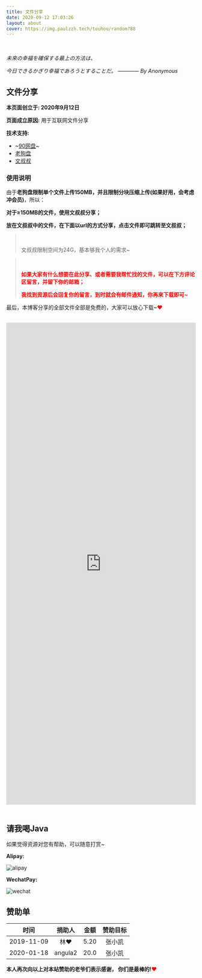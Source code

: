 ```yaml
---
title: 文件分享
date: 2020-09-12 17:03:26
layout: about
cover: https://img.paulzzh.tech/touhou/random?88
---
```


<br/>

*未來の幸福を確保する最上の方法は、*

*今日できるかぎり幸福であろうとすることだ。* ———— *By Anonymous*

## 文件分享

**本页面创立于: 2020年9月12日**

**页面成立原因:** 用于互联网文件分享

**技术支持:** 

-   ~[90网盘](https://www.90pan.com/about.php?action=about)~
-   [老狗盘](https://www.laogoupan.com/)
-   [文叔叔](https://www.wenshushu.cn/)

### 使用说明

由于**老狗盘限制单个文件上传150MB，并且限制分块压缩上传(如果好用，会考虑冲会员)**，所以：

**对于≥150MB的文件，使用文叔叔分享；**

**放在文叔叔中的文件，在下面以url的方式分享，点击文件即可跳转至文叔叔；**

>   <BR/>
>
>   文叔叔限制空间为24G，基本够我个人的需求~

>   <BR/>
>
>   <font color="#f00">**如果大家有什么想要在此分享、或者需要我帮忙找的文件，可以在下方评论区留言，并留下你的邮箱；**</font>
>
>   <font color="#f00">**我找到资源后会回复你的留言，到时就会有邮件通知，你再来下载即可~**</font>

最后，本博客分享的全部文件全部是免费的，大家可以放心下载~<font color="#ff0000">❤</font>

<br/>

<HTML lang="en">

<div class = "share-container">
    <iframe id="File-Sharing"
        title="File-Sharing"
        style='position:inherit; top:0px; left:0px; width:100%; height:1280px; z-index:999'
        frameborder='no'
        scrolling='true'
        src="https://www.laogoupan.com/n15005">
    </iframe>
</div>

</HTML>

<BR/>

## 请我喝Java

如果觉得资源对您有帮助，可以随意打赏~

**Alipay:**

![alipay](https://cdn.jsdelivr.net/gh/jasonkayzk/blog_static@master/images/alipay.jpg)

**WechatPay:**

![wechat](https://cdn.jsdelivr.net/gh/jasonkayzk/blog_static@master/images/wechat.jpg)

## 赞助单

|    时间    | 捐助人  | 金额 | 赞助目标 |
| :--------: | :-----: | :--: | :------: |
| 2019-11-09 |   林❤   | 5.20 |  张小凯  |
| 2020-01-18 | angula2 | 20.0 |  张小凯  |



**本人再次向以上对本站赞助的老爷们表示感谢， 你们是最棒的!**<font color="#FF0000">❤</font>

<BR/>